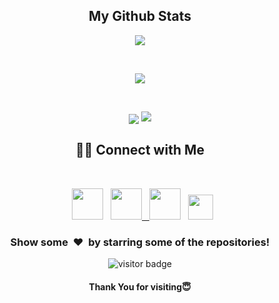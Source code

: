 <p>

<h2 align="center">My Github Stats</h2>
<p align="center">
  <p align="center">
<img align="center" src="https://github-readme-stats.vercel.app/api/top-langs/?username=discoveruz&layout=compact&bg_color=0,73FA79,73FDFF,7A81FF&theme=graywhite&langs_count=10&exclude_repo=kasweb">
    </p>
    <br>
    <p align="center">
<img align="center" src="https://github-readme-stats.vercel.app/api?username=discoveruz&count_private=true&show_icons=trueline_height=21&bg_color=0,EC6C6C,FFD479,FFFC79,73FA79&theme=graywhite">	
  </p>
  <br>
  <p align="center">
<img align="center" src="https://github-readme-streak-stats.herokuapp.com/?user=discoveruz&theme=dracula">
<img src="https://metrics.lecoq.io/discoveruz">	
  </p>
  </p>
<b><h2 align="center"> 🤝🏻 Connect with Me </h2></b>
<br>
<p align="center">
&nbsp; <a href="https://twitter.com/discover_uz" target="_blank" rel="noopener noreferrer"><img src="https://img.icons8.com/plasticine/100/000000/twitter.png" width="50" /></a>  
&nbsp; <a href="https://instagram.com/diyorbekdev" target="_blank" rel="noopener noreferrer"><img src="https://img.icons8.com/plasticine/100/000000/instagram-new.png" width="50" />
&nbsp; <a href="mailto:discover.diyorbek@gmail.com" target="_blank" rel="noopener noreferrer"><img src="https://img.icons8.com/plasticine/100/000000/gmail.png"  width="50" /></a>
&nbsp; <a href="https://t.me/diyorbekdev" target="_blank" rel="noopener noreferrer"><img src="https://img.icons8.com/nolan/64/telegram-app.png" width="40"/></a>
  
</p>

<div align="center">
<h3 align="center">Show some &nbsp;❤️&nbsp; by starring some of the repositories!</h3>
<p align='center'>
  <img src="https://visitor-badge.glitch.me/badge?page_id=discoveruz" alt="visitor badge"/>
</p>

#### Thank You for visiting😇
